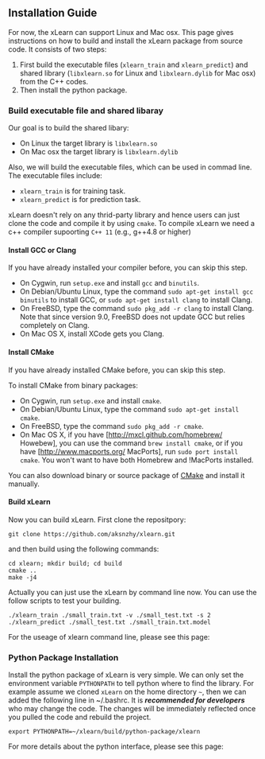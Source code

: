 ## Installation Guide

For now, the xLearn can support Linux and Mac osx. This page gives instructions on how to build and install the xLearn package from source code. It consists of two steps:

 1. First build the executable files (`xlearn_train` and `xlearn_predict`) and shared library (`libxlearn.so` for Linux and `libxlearn.dylib` for Mac osx) from the C++ codes.
 2. Then install the python package.

### Build executable file and shared libaray

Our goal is to build the shared libary:

 - On Linux the target library is `libxlearn.so`
 - On Mac osx the target library is `libxlearn.dylib`

Also, we will build the executable files, which can be used in commad line. The executable files include:

 - `xlearn_train` is for training task.
 - `xlearn_predict` is for prediction task.

xLearn doesn't rely on any thrid-party library and hence users can just clone the code and compile it by using `cmake`. To compile xLearn we need a c++ compiler supoorting `C++ 11` (e.g., g++4.8 or higher)

#### Install GCC or Clang

If you have already installed your compiler before, you can skip this step.

  * On Cygwin, run `setup.exe` and install `gcc` and `binutils`.
  * On Debian/Ubuntu Linux, type the command `sudo apt-get install gcc binutils` to install GCC, or `sudo apt-get install clang` to install Clang.
  * On FreeBSD, type the command `sudo pkg_add -r clang` to install Clang.  Note that since version 9.0, FreeBSD does not update GCC but relies completely on Clang.
  * On Mac OS X, install XCode gets you Clang.

#### Install CMake

If you have already installed CMake before, you can skip this step.

To install CMake from binary packages:

  * On Cygwin, run `setup.exe` and install `cmake`.
  * On Debian/Ubuntu Linux, type the command `sudo apt-get install cmake`.
  * On FreeBSD, type the command `sudo pkg_add -r cmake`.
  * On Mac OS X, if you have [http://mxcl.github.com/homebrew/ Howebew], you can use the command `brew install cmake`, or if you have [http://www.macports.org/ MacPorts], run `sudo port install cmake`.  You won't want to have both Homebrew and !MacPorts installed.

You can also download binary or source package of [CMake](http://www.cmake.org/cmake/resources/software.html) and install it manually.

#### Build xLearn

Now you can build xLearn. First clone the repositpory:

    git clone https://github.com/aksnzhy/xlearn.git

and then build using the following commands:

    cd xlearn; mkdir build; cd build
    cmake ..
    make -j4

Actually you can just use the xLearn by command line now. You can use the follow scripts to test your building.

    ./xlearn_train ./small_train.txt -v ./small_test.txt -s 2
    ./xlearn_predict ./small_test.txt ./small_train.txt.model

For the useage of xlearn command line, please see this page:

### Python Package Installation

Install the python package of xLearn is very simple. We can only set the environment variable `PYTHONPATH` to tell python where to find the library. For example assume we cloned `xLearn` on the home directory `~`, then we can added the following line in ~/.bashrc. It is ***recommended for developers*** who may change the code. The changes will be immediately reflected once you pulled the code and rebuild the project.

    export PYTHONPATH=~/xlearn/build/python-package/xlearn
    
For more details about the python interface, please see this page:
    